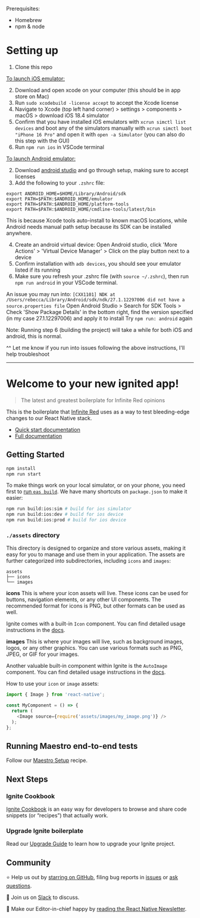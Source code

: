 Prerequisites:
- Homebrew
- npm & node

# Setting up
1. Clone this repo

<ins> To launch iOS emulator: </ins>

2. Download and open xcode on your computer (this should be in app store on Mac)
3. Run `sudo xcodebuild -license accept` to accept the Xcode license
4. Navigate to Xcode (top left hand corner) > settings > components > macOS > download iOS 18.4 simulator
5. Confirm that you have installed iOS emulators with `xcrun simctl list devices` and boot any of the simulators manually with `xcrun simctl boot "iPhone 16 Pro"` and open it with `open -a Simulator` (you can also do this step with the GUI)
6. Run `npm run ios` in VSCode terminal

<ins> To launch Android emulator: </ins>

2. Download [android studio](https://developer.android.com/studio) and go through setup, making sure to accept licenses
3. Add the following to your `.zshrc` file:

```
export ANDROID_HOME=$HOME/Library/Android/sdk
export PATH=$PATH:$ANDROID_HOME/emulator
export PATH=$PATH:$ANDROID_HOME/platform-tools
export PATH=$PATH:$ANDROID_HOME/cmdline-tools/latest/bin
```

This is because Xcode tools auto-install to known macOS locations, while Android needs manual path setup because its SDK can be installed anywhere.

4. Create an android virtual device: Open Android studio, click 'More Actions' > 'Virtual Device Manager' > Click on the play button next to a device
5. Confirm installation with `adb devices`, you should see your emulator listed if its running
6. Make sure you refresh your .zshrc file (with `source ~/.zshrc`), then run `npm run android` in your VSCode terminal. 

An issue you may run into:
`[CXX1101] NDK at /Users/rebecca/Library/Android/sdk/ndk/27.1.12297006 did not have a source.properties file`
Open Android Studio > Search for SDK Tools > Check 'Show Package Details' in the bottom right, find the version specified (in my case 27.1.12297006) and apply it to install
Try `npm run: android` again

Note: Running step 6 (building the project) will take a while for both iOS and android, this is normal.

^^ Let me know if you run into issues following the above instructions, I'll help troubleshoot 

-------------------------------------------------------------------------------------------

# Welcome to your new ignited app!

> The latest and greatest boilerplate for Infinite Red opinions

This is the boilerplate that [Infinite Red](https://infinite.red) uses as a way to test bleeding-edge changes to our React Native stack.

- [Quick start documentation](https://github.com/infinitered/ignite/blob/master/docs/boilerplate/Boilerplate.md)
- [Full documentation](https://github.com/infinitered/ignite/blob/master/docs/README.md)

## Getting Started

```bash
npm install
npm run start
```

To make things work on your local simulator, or on your phone, you need first to [run `eas build`](https://github.com/infinitered/ignite/blob/master/docs/expo/EAS.md). We have many shortcuts on `package.json` to make it easier:

```bash
npm run build:ios:sim # build for ios simulator
npm run build:ios:dev # build for ios device
npm run build:ios:prod # build for ios device
```

### `./assets` directory

This directory is designed to organize and store various assets, making it easy for you to manage and use them in your application. The assets are further categorized into subdirectories, including `icons` and `images`:

```tree
assets
├── icons
└── images
```

**icons**
This is where your icon assets will live. These icons can be used for buttons, navigation elements, or any other UI components. The recommended format for icons is PNG, but other formats can be used as well.

Ignite comes with a built-in `Icon` component. You can find detailed usage instructions in the [docs](https://github.com/infinitered/ignite/blob/master/docs/boilerplate/app/components/Icon.md).

**images**
This is where your images will live, such as background images, logos, or any other graphics. You can use various formats such as PNG, JPEG, or GIF for your images.

Another valuable built-in component within Ignite is the `AutoImage` component. You can find detailed usage instructions in the [docs](https://github.com/infinitered/ignite/blob/master/docs/Components-AutoImage.md).

How to use your `icon` or `image` assets:

```typescript
import { Image } from 'react-native';

const MyComponent = () => {
  return (
    <Image source={require('assets/images/my_image.png')} />
  );
};
```

## Running Maestro end-to-end tests

Follow our [Maestro Setup](https://ignitecookbook.com/docs/recipes/MaestroSetup) recipe.

## Next Steps

### Ignite Cookbook

[Ignite Cookbook](https://ignitecookbook.com/) is an easy way for developers to browse and share code snippets (or “recipes”) that actually work.

### Upgrade Ignite boilerplate

Read our [Upgrade Guide](https://ignitecookbook.com/docs/recipes/UpdatingIgnite) to learn how to upgrade your Ignite project.

## Community

⭐️ Help us out by [starring on GitHub](https://github.com/infinitered/ignite), filing bug reports in [issues](https://github.com/infinitered/ignite/issues) or [ask questions](https://github.com/infinitered/ignite/discussions).

💬 Join us on [Slack](https://join.slack.com/t/infiniteredcommunity/shared_invite/zt-1f137np4h-zPTq_CbaRFUOR_glUFs2UA) to discuss.

📰 Make our Editor-in-chief happy by [reading the React Native Newsletter](https://reactnativenewsletter.com/).
